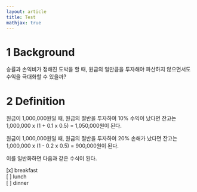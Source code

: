 ```yaml
---
layout: article
title: Test
mathjax: true
---
```


# 1 Background

 승률과 손익비가 정해진 도박을 할 때, 원금의 얼만큼을 투자해야 파산하지 않으면서도 수익을 극대화할 수 있을까?

# 2 Definition
원금이 1,000,000원일 때, 원금의 절반을 투자하여 10% 수익이 났다면 잔고는 1,000,000 x (1 + 0.1 x 0.5) = 1,050,000원이 된다.

원금이 1,000,000원일 때, 원금의 절반을 투자하여 20% 손해가 났다면 잔고는 1,000,000 x (1 - 0.2 x 0.5) = 900,000원이 된다.

이를 일반화하면 다음과 같은 수식이 된다.

[x] breakfast  
[ ] lunch  
[ ] dinner  
